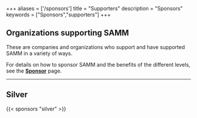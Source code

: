 +++
aliases = ['/sponsors']
title = "Supporters"
description = "Sponsors"
keywords = ["Sponsors","supporters"]
+++

## Organizations supporting SAMM

These are companies and organizations who support and have supported SAMM in a variety of ways.

For details on how to sponsor SAMM and the benefits of the different levels, see the <b>[Sponsor](/sponsor)</b> page.

---

## Silver

{{< sponsors "silver" >}}

